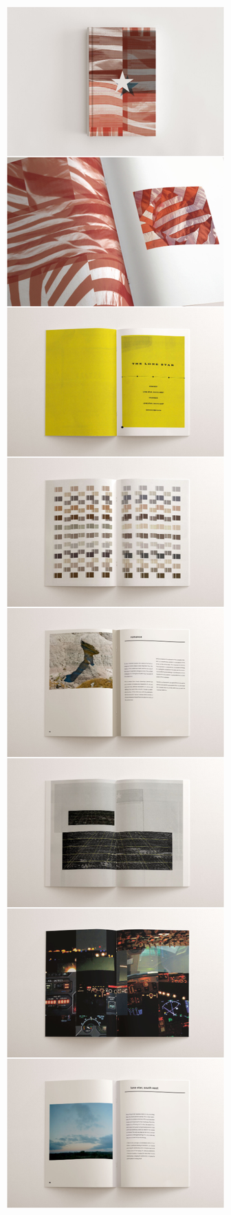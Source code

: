 <img src="img/ls/01.jpg"/>
<img src="img/ls/02.jpg"/>
<img src="img/ls/1.jpg"/>
<img src="img/ls/2.jpg"/>
<img src="img/ls/3.jpg"/>
<img src="img/ls/4.jpg"/>
<img src="img/ls/5.jpg"/>
<img src="img/ls/6.jpg"/>

